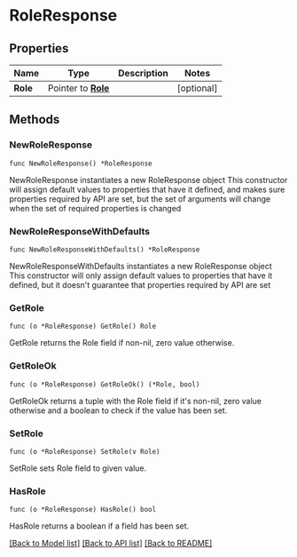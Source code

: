# RoleResponse

## Properties

Name | Type | Description | Notes
------------ | ------------- | ------------- | -------------
**Role** | Pointer to [**Role**](Role.md) |  | [optional] 

## Methods

### NewRoleResponse

`func NewRoleResponse() *RoleResponse`

NewRoleResponse instantiates a new RoleResponse object
This constructor will assign default values to properties that have it defined,
and makes sure properties required by API are set, but the set of arguments
will change when the set of required properties is changed

### NewRoleResponseWithDefaults

`func NewRoleResponseWithDefaults() *RoleResponse`

NewRoleResponseWithDefaults instantiates a new RoleResponse object
This constructor will only assign default values to properties that have it defined,
but it doesn't guarantee that properties required by API are set

### GetRole

`func (o *RoleResponse) GetRole() Role`

GetRole returns the Role field if non-nil, zero value otherwise.

### GetRoleOk

`func (o *RoleResponse) GetRoleOk() (*Role, bool)`

GetRoleOk returns a tuple with the Role field if it's non-nil, zero value otherwise
and a boolean to check if the value has been set.

### SetRole

`func (o *RoleResponse) SetRole(v Role)`

SetRole sets Role field to given value.

### HasRole

`func (o *RoleResponse) HasRole() bool`

HasRole returns a boolean if a field has been set.


[[Back to Model list]](../README.md#documentation-for-models) [[Back to API list]](../README.md#documentation-for-api-endpoints) [[Back to README]](../README.md)



